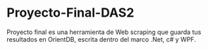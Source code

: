 # Proyecto-Final-DAS2

Proyecto final es una herramienta de Web scraping que guarda tus resultados en OrientDB, escrita dentro del marco .Net, c# y WPF.
